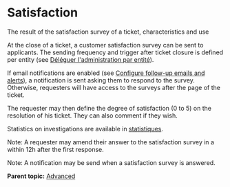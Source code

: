 Satisfaction
============

The result of the satisfaction survey of a ticket, characteristics and
use

At the close of a ticket, a customer satisfaction survey can be sent to
applicants. The sending frequency and trigger after ticket closure is
defined per entity (see [Déléguer l'administration par
entité](administration_entity_delegation.html "Délégation de certains paramètres d'administration par entité")).

If email notifications are enabled (see [Configure follow-up emails and
alerts](config_notification_configuration.html "The general configuration of notifications is done from the menu Setup > Notifications > Email followups configuration.")),
a notification is sent asking them to respond to the survey. Otherwise,
requesters will have access to the surveys after the page of the ticket.

The requester may then define the degree of satisfaction (0 to 5) on the
resolution of his ticket. They can also comment if they wish.

Statistics on investigations are available in
[statistiques](helpdesk_stat.dita).

Note: A requester may amend their answer to the satisfaction survey in a
within 12h after the first response.

Note: A notification may be send when a satisfaction survey is answered.

**Parent topic:** [Advanced](../glpi/helpdesk_advanced.html "Advanced")
